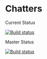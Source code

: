 # Chatters

Current Status

[![Build status](https://ci.appveyor.com/api/projects/status/hf3k4kt8d2jih75i?svg=true)](https://ci.appveyor.com/project/32x0lf/chatters-b1pjp)



Master Status

[![Build status](https://ci.appveyor.com/api/projects/status/hf3k4kt8d2jih75i/branch/master?svg=true)](https://ci.appveyor.com/project/32x0lf/chatters-b1pjp/branch/master)





